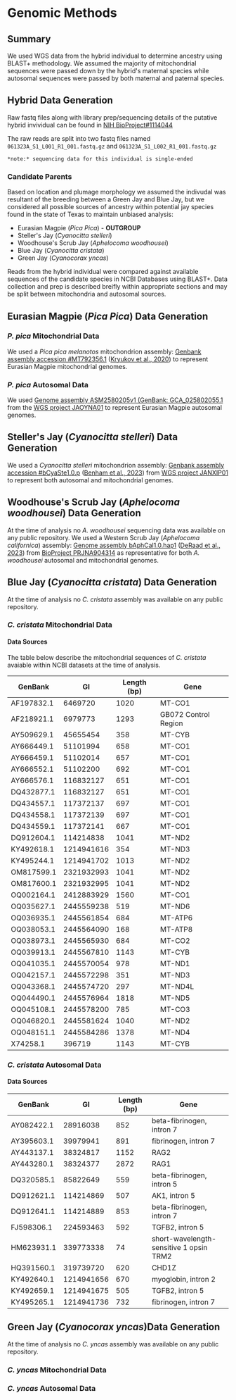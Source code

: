 # Genomic Methods
## Summary
We used WGS data from the hybrid individual to determine ancestry using BLAST+ methodology. We assumed the majority of mitochondrial sequences were passed down by the hybrid's maternal species while autosomal sequences were passed by both maternal and paternal species.


## Hybrid Data Generation
Raw fastq files along with library prep/sequencing details of the putative hybrid invividual can be found in [NIH BioProject#1114044](http://www.ncbi.nlm.nih.gov/bioproject/1114044)


The raw reads are split into two fastq files named ```061323A_S1_L001_R1_001.fastq.gz``` and ```061323A_S1_L002_R1_001.fastq.gz``` 

    *note:* sequencing data for this individual is single-ended

### Candidate Parents
Based on location and plumage morphology we assumed the indivudal was resultant of the breeding between a Green Jay and Blue Jay, but we considered all possible sources of ancestry within potential jay species found in the state of Texas to maintain unbiased analysis: 
+ Eurasian Magpie (*Pica Pica*) - **OUTGROUP**
+ Steller's Jay (*Cyanocitta stelleri*)
+ Woodhouse's Scrub Jay (*Aphelocoma woodhousei*)
+ Blue Jay (*Cyanocitta cristata*)
+ Green Jay (*Cyanocorax yncas*)


Reads from the hybrid individual were compared against available sequences of the candidate species in NCBI Databases using BLAST+. Data collection and prep is described breifly within appropriate sections and may be split between mitochondria and autosomal sources.

## Eurasian Magpie (*Pica Pica*) Data Generation
### *P. pica* Mitochondrial Data
We used a *Pica pica melanotos* mitochondrion assembly: [Genbank assembly accession #MT792356.1](https://www.ncbi.nlm.nih.gov/nuccore/1899896744) ([Kryukov et al., 2020](https://doi.org/10.1080%2F23802359.2020.1838354)) to represent Eurasian Magpie mitochondrial genomes.

### *P. pica* Autosomal Data
We used [Genome assembly ASM2580205v1 (GenBank: GCA_025802055.1](https://www.ncbi.nlm.nih.gov/datasets/genome/GCA_025802055.1/) from the [WGS project JAOYNA01](https://www.ncbi.nlm.nih.gov/nuccore/JAOYNA000000000.1) to represent Eurasian Magpie autosomal genomes.


## Steller's Jay (*Cyanocitta stelleri*) Data Generation
We used a *Cyanocitta stelleri* mitochondrion assembly: [Genbank assembly accession #bCyaSte1.0.p](https://www.ncbi.nlm.nih.gov/datasets/genome/GCA_026167965.1/) ([Benham et al., 2023](https://doi.org/10.1093/jhered/esad042)) from [WGS project JANXIP01](https://www.ncbi.nlm.nih.gov/nuccore/JANXIP000000000.1) to represent both autosomal and mitochondrial genomes.


## Woodhouse's Scrub Jay (*Aphelocoma woodhousei*) Data Generation
At the time of analysis no *A. woodhousei* sequencing data was available on any public repository. We used a Western Scrub Jay (*Aphelocoma californica*) assembly: [Genome assembly bAphCal1.0.hap1](https://www.ncbi.nlm.nih.gov/datasets/genome/GCA_028536675.1/) ([DeRaad et al., 2023](https://doi.org/10.1093%2Fjhered%2Fesad047)) from [BioProject PRJNA904314](https://www.ncbi.nlm.nih.gov/bioproject/PRJNA904314/) as representative for both *A. woodhousei* autosomal and mitochondrial genomes.

## Blue Jay (*Cyanocitta cristata*) Data Generation
At the time of analysis no *C. cristata* assembly was available on any public repository.
### *C. cristata* Mitochondrial Data
#### Data Sources

The table below describe the mitochondrial sequences of *C. cristata* avaiable within NCBI datasets at the time of analysis.

| **GenBank**    | **GI**         | **Length (bp)** | **Gene**                 |
|------------|------------|--------|----------------------|
| AF197832.1 | 6469720    | 1020   | MT-CO1               |
| AF218921.1 | 6979773    | 1293   | GB072 Control Region |
| AY509629.1 | 45655454   | 358    | MT-CYB               |
| AY666449.1 | 51101994   | 658    | MT-CO1               |
| AY666459.1 | 51102014   | 657    | MT-CO1               |
| AY666552.1 | 51102200   | 692    | MT-CO1               |
| AY666576.1 | 116832127  | 651    | MT-CO1               |
| DQ432877.1 | 116832127  | 651    | MT-CO1               |
| DQ434557.1 | 117372137  | 697    | MT-CO1               |
| DQ434558.1 | 117372139  | 697    | MT-CO1               |
| DQ434559.1 | 117372141  | 667    | MT-CO1               |
| DQ912604.1 | 114214838  | 1041   | MT-ND2               |
| KY492618.1 | 1214941616 | 354    | MT-ND3               |
| KY495244.1 | 1214941702 | 1013   | MT-ND2               |
| OM817599.1 | 2321932993 | 1041   | MT-ND2               |
| OM817600.1 | 2321932995 | 1041   | MT-ND2               |
| OQ002164.1 | 2412883929 | 1560   | MT-CO1               |
| OQ035627.1 | 2445559238 | 519    | MT-ND6               |
| OQ036935.1 | 2445561854 | 684    | MT-ATP6              |
| OQ038053.1 | 2445564090 | 168    | MT-ATP8              |
| OQ038973.1 | 2445565930 | 684    | MT-CO2               |
| OQ039913.1 | 2445567810 | 1143   | MT-CYB               |
| OQ041035.1 | 2445570054 | 978    | MT-ND1               |
| OQ042157.1 | 2445572298 | 351    | MT-ND3               |
| OQ043368.1 | 2445574720 | 297    | MT-ND4L              |
| OQ044490.1 | 2445576964 | 1818   | MT-ND5               |
| OQ045108.1 | 2445578200 | 785    | MT-CO3               |
| OQ046820.1 | 2445581624 | 1040   | MT-ND2               |
| OQ048151.1 | 2445584286 | 1378   | MT-ND4               |
| X74258.1   | 396719     | 1143   | MT-CYB               |

### *C. cristata* Autosomal Data
#### Data Sources

| GenBank    | GI         | Length (bp) | Gene                                    |
|------------|------------|-------------|-----------------------------------------|
| AY082422.1 | 28916038   | 852         | beta-fibrinogen, intron 7               |
| AY395603.1 | 39979941   | 891         | fibrinogen, intron 7                    |
| AY443137.1 | 38324817   | 1152        | RAG2                                    |
| AY443280.1 | 38324377   | 2872        | RAG1                                    |
| DQ320585.1 | 85822649   | 559         | beta-fibrinogen, intron 5               |
| DQ912621.1 | 114214869  | 507         | AK1, intron 5                           |
| DQ912641.1 | 114214889  | 853         | beta-fibrinogen, intron 7               |
| FJ598306.1 | 224593463  | 592         | TGFB2, intron 5                         |
| HM623931.1 | 339773338  | 74          | short-wavelength-sensitive 1 opsin TRM2 |
| HQ391560.1 | 319739720  | 620         | CHD1Z                                   |
| KY492640.1 | 1214941656 | 670         | myoglobin, intron 2                     |
| KY492659.1 | 1214941675 | 505         | TGFB2, intron 5                         |
| KY495265.1 | 1214941736 | 732         | fibrinogen, intron 7                    |


## Green Jay (*Cyanocorax yncas*)Data Generation
At the time of analysis no *C. yncas* assembly was available on any public repository.
### *C. yncas* Mitochondrial Data

### *C. yncas* Autosomal Data



